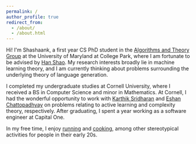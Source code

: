 ```yaml
---
permalink: /
author_profile: true
redirect_from: 
  - /about/
  - /about.html
---
```


Hi! I'm Shashaank, a first year CS PhD student in the [Algorithms and Theory Group](https://www.cs.umd.edu/researcharea/algorithms-and-theory) at the University of Maryland at College Park, where I am fortunate to be advised by [Han Shao](https://sites.google.com/view/hanshao/home). My research interests broadly lie in machine learning theory, and I am currently thinking about problems surrounding the underlying theory of language generation. 

I completed my undergraduate studies at Cornell University, where I received a BS in Computer Science and minor in Mathematics. At Cornell, I had the wonderful opportunity to work with [Karthik Sridharan](https://www.cs.cornell.edu/~sridharan/) and [Eshan Chattopadhyay](https://www.cs.cornell.edu/~eshan/) on problems relating to active learning and complexity theory, respectively. After graduating, I spent a year working as a software engineer at Capital One.

In my free time, I enjoy [running](https://www.strava.com/athletes/150322762) and [cooking](https://www.instagram.com/shankcooks/?igsh=a3Z2cHRhZnRob3E1&utm_source=qr), among other stereotypical activities for people in their early 20s. 

